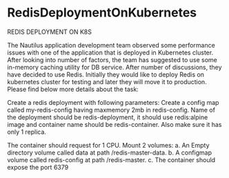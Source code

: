 # RedisDeploymentOnKubernetes
REDIS DEPLOYMENT ON K8S

The Nautilus application development team observed some performance 
issues with one of the application that is deployed in Kubernetes cluster. 
After looking into number of factors, 
the team has suggested to use some in-memory caching utility for DB service. 
After number of discussions, they have 
decided to use Redis. Initially they would like to deploy Redis on kubernetes 
cluster for testing and later they will move it to production. Please find 
below more details about the task:

Create a redis deployment with following parameters:
Create a config map called my-redis-config having maxmemory 2mb in redis-config.
Name of the deployment should be redis-deployment, it should use redis:alpine image 
and container name should be redis-container. Also make sure it has only 1 replica.

The container should request for 1 CPU.
Mount 2 volumes:
a. An Empty directory volume called data at path /redis-master-data.
b. A configmap volume called redis-config at path /redis-master.
c. The container should expose the port 6379
